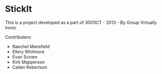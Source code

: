 StickIt
=======

This is a project developed as a part of 3001ICT - 2013 - By Group Virtually Ironic

Contributers:
 * Raechel Mansfield
 * Ellery Whitmore
 * Evan Scown
 * Kirk Mapperson
 * Cailen Robertson
